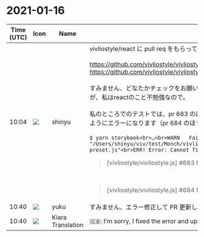 # 2021-01-16

|Time (UTC)|Icon|Name|Message|
|---|---|---|---|
|10:04|![](https://avatars.slack-edge.com/2018-04-27/354445776386_e258f5ed5ba887b08668_72.jpg)|shinyu|vivliostyle/react に pull req をもらってます。ありがとうございます `@yuku`<br><br><https://github.com/vivliostyle/vivliostyle.js/pull/683><br><https://github.com/vivliostyle/vivliostyle.js/pull/684><br><br>すみません、どなたかチェックをお願いできませんか？　vivliostyle/react は `@uetchy` さんが作ってくれたものですが、私はreactのこと不勉強なので。<br><br>私のところでのテストでは、pr 683 のほうで packages/react ディレクトリで `yarn storybook` を実行すると、次のようにエラーになります（pr 684 のほうでは正常でした）:<br><br>```$ yarn storybook<br>…<br>WARN   Failed to load preset: "/Users/shinyu/viv/test/Monch/vivliostyle.js/node_modules/@storybook/core/dist/server/manager/manager-preset.js"<br>ERR! Error: Cannot find module 'react/package.json'<br>…```<br><blockquote>[vivliostyle/vivliostyle.js] #683 fix(react): Move react from dev deps to peer deps</blockquote><br><blockquote>[vivliostyle/vivliostyle.js] #684 fix(react): init core-viewer once even if source is updated</blockquote>|
|10:40|![](https://secure.gravatar.com/avatar/b9d723a1439affc92fcd589446f73d3b.jpg?s=72&d=https%3A%2F%2Fa.slack-edge.com%2Fdf10d%2Fimg%2Favatars%2Fava_0014-72.png)|yuku|すみません、エラー修正して PR 更新しました🙇|
|10:40|![](https://avatars.slack-edge.com/2019-08-21/732685848020_f3f20736795184660348_72.png)|Kiara Translation|🇬🇧: I'm sorry, I fixed the error and updated the PR: bow:|

